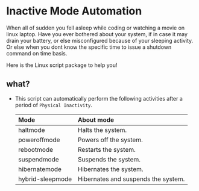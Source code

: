 # Inactive Mode Automation

When all of sudden you fell asleep while coding or watching a movie on linux laptop.
Have you ever bothered about your system, if in case it may drain your battery, or else misconfigured because of 
your sleeping activity. Or else when you dont know the specific time to issue a shutdown command on time basis.


Here is the Linux script package to help you!

## what?
* This script can automatically perform the following activities after a period of `Physical Inactivity`.
        

    |Mode | About mode |
    |:-----|:----------|
    |haltmode | Halts the system. |
    |poweroffmode | Powers off the system.  |
    |rebootmode   |  Restarts the system.  |
    |suspendmode |Suspends the system.|
    |hibernatemode | Hibernates the system. |
    |hybrid-sleepmode | Hibernates and suspends the system.|
    